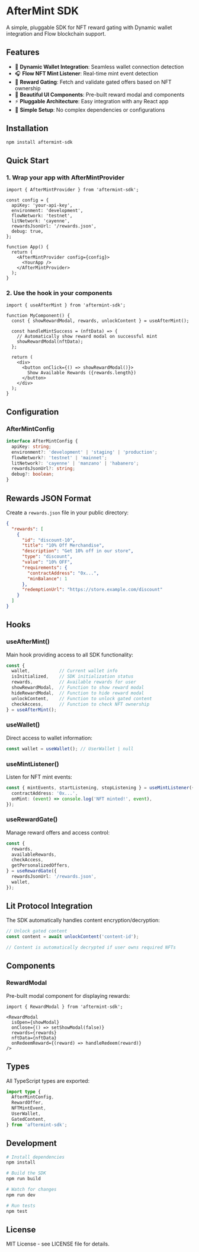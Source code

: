 # AfterMint SDK

A simple, pluggable SDK for NFT reward gating with Dynamic wallet integration and Flow blockchain support.

## Features

- 🔗 **Dynamic Wallet Integration**: Seamless wallet connection detection
- 🎧 **Flow NFT Mint Listener**: Real-time mint event detection
- 🎁 **Reward Gating**: Fetch and validate gated offers based on NFT ownership
- 🎨 **Beautiful UI Components**: Pre-built reward modal and components
- ⚡ **Pluggable Architecture**: Easy integration with any React app
- 🚀 **Simple Setup**: No complex dependencies or configurations

## Installation

```bash
npm install aftermint-sdk
```

## Quick Start

### 1. Wrap your app with AfterMintProvider

```tsx
import { AfterMintProvider } from 'aftermint-sdk';

const config = {
  apiKey: 'your-api-key',
  environment: 'development',
  flowNetwork: 'testnet',
  litNetwork: 'cayenne',
  rewardsJsonUrl: '/rewards.json',
  debug: true,
};

function App() {
  return (
    <AfterMintProvider config={config}>
      <YourApp />
    </AfterMintProvider>
  );
}
```

### 2. Use the hook in your components

```tsx
import { useAfterMint } from 'aftermint-sdk';

function MyComponent() {
  const { showRewardModal, rewards, unlockContent } = useAfterMint();

  const handleMintSuccess = (nftData) => {
    // Automatically show reward modal on successful mint
    showRewardModal(nftData);
  };

  return (
    <div>
      <button onClick={() => showRewardModal()}>
        Show Available Rewards ({rewards.length})
      </button>
    </div>
  );
}
```

## Configuration

### AfterMintConfig

```typescript
interface AfterMintConfig {
  apiKey: string;
  environment?: 'development' | 'staging' | 'production';
  flowNetwork?: 'testnet' | 'mainnet';
  litNetwork?: 'cayenne' | 'manzano' | 'habanero';
  rewardsJsonUrl?: string;
  debug?: boolean;
}
```

## Rewards JSON Format

Create a `rewards.json` file in your public directory:

```json
{
  "rewards": [
    {
      "id": "discount-10",
      "title": "10% Off Merchandise",
      "description": "Get 10% off in our store",
      "type": "discount",
      "value": "10% OFF",
      "requirements": {
        "contractAddress": "0x...",
        "minBalance": 1
      },
      "redemptionUrl": "https://store.example.com/discount"
    }
  ]
}
```

## Hooks

### useAfterMint()

Main hook providing access to all SDK functionality:

```typescript
const {
  wallet,           // Current wallet info
  isInitialized,    // SDK initialization status
  rewards,          // Available rewards for user
  showRewardModal,  // Function to show reward modal
  hideRewardModal,  // Function to hide reward modal
  unlockContent,    // Function to unlock gated content
  checkAccess,      // Function to check NFT ownership
} = useAfterMint();
```

### useWallet()

Direct access to wallet information:

```typescript
const wallet = useWallet(); // UserWallet | null
```

### useMintListener()

Listen for NFT mint events:

```typescript
const { mintEvents, startListening, stopListening } = useMintListener({
  contractAddress: '0x...',
  onMint: (event) => console.log('NFT minted!', event),
});
```

### useRewardGate()

Manage reward offers and access control:

```typescript
const {
  rewards,
  availableRewards,
  checkAccess,
  getPersonalizedOffers,
} = useRewardGate({
  rewardsJsonUrl: '/rewards.json',
  wallet,
});
```

## Lit Protocol Integration

The SDK automatically handles content encryption/decryption:

```typescript
// Unlock gated content
const content = await unlockContent('content-id');

// Content is automatically decrypted if user owns required NFTs
```

## Components

### RewardModal

Pre-built modal component for displaying rewards:

```tsx
import { RewardModal } from 'aftermint-sdk';

<RewardModal
  isOpen={showModal}
  onClose={() => setShowModal(false)}
  rewards={rewards}
  nftData={nftData}
  onRedeemReward={(reward) => handleRedeem(reward)}
/>
```

## Types

All TypeScript types are exported:

```typescript
import type {
  AfterMintConfig,
  RewardOffer,
  NFTMintEvent,
  UserWallet,
  GatedContent,
} from 'aftermint-sdk';
```

## Development

```bash
# Install dependencies
npm install

# Build the SDK
npm run build

# Watch for changes
npm run dev

# Run tests
npm test
```

## License

MIT License - see LICENSE file for details.